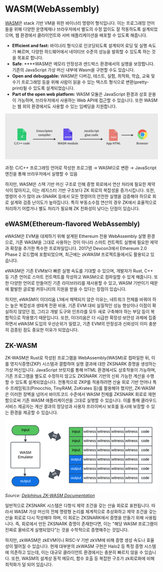# WASM(WebAssembly)

[WASM](https://webassembly.org/)은 stack 기반 VM을 위한 바이너리 명령어 형식입니다. 이는 프로그래밍 언어들을 위해 다양한 운영체제나 브라우저에서 별도의 수정 없이도 잘 작동하도록 설계되었으며, 웹 환경에서 클라이언트와 서버 애플리케이션을 배포할 수 있도록 해줍니다. 

- **Efficient and fast:** 바이너리 형식으로 인코딩되도록 설계되어 로딩 및 실행 속도가 빠르며, 다양한 하드웨어에서 네이티브 수준의 성능을 발휘할 수 있도록 하는 것을 목표로 합니다.
- **Safe**: ****WASM은 메모리 안정성과 샌드박스 환경에서의 실행을 보장합니다. 기존의 JavaScript 가상 머신 내부에 Wasm을 구현할 수도 있습니다.
- **Open and debuggable:** WASM은 디버깅, 테스트, 실험, 최적화, 학습, 교육 및 수기 프로그래밍 등을 위해 사람이 읽을 수 있는 텍스트 형식으로 변환(pretty-print)될 수 있도록 설계되었습니다.
- **Part of the open web platform:** WASM 모듈은 JavaScript 환경과 상호 운용이 가능하며, 브라우저에서 사용하는 Web API에 접근할 수 있습니다. 또한 WASM는 웹 외의 환경에서도 사용할 수 있는 임베딩을 지원합니다.

![WASM Compilation Process](./img/wasm1.png)

과정: C/C++ 프로그래밍 언어로 작성한 프로그램 → WASM으로 변환 → JavaScript엔진을 통해 브라우저에서 실행할 수 있음

하지만, WASM은 스택 기반 머신 구조로 인해 증명 회로에서 연산 처리에 필요한 제약식이 많아지고, 이는 레지스터 기반 구조보다 ZK 회로의 복잡성을 증가시킵니다. 또한, 명령어 수가 많아 zk-SNARK 등에서 모든 명령어의 안전한 실행을 검증해야 하므로 회로 설계와 검증 난이도가 높아집니다. 특히 부동소수점 연산의 경우 ZK에서 효율적으로 처리하기 어렵거나 별도 처리가 필요해 ZK 친화성이 낮다는 단점이 있습니다.

## eWASM( Ethereum-flavored WebAssembly)

eWASM은 EVM을 대체하기 위해 설계된 Ethereum 전용 WebAssembly 실행 환경으로, 기존 WASM을 그대로 사용하는 것이 아니라 스마트 컨트랙트 실행에 필요한 제약과 확장을 추가한 특수한 프로파일입니다. 2017년 Devcon3에서 Ethereum 2.0 Phase 2 로드맵에 포함되었으며, 최근에는 zkWASM 프로젝트들에서도 활용되고 있습니다.

eWASM은 기존 EVM보다 빠른 실행 속도를 기대할 수 있으며, 개발자가 Rust, C++ 등 기존 언어로 스마트 컨트랙트를 작성하고 WASM으로 컴파일할 수 있게 해줍니다. 또한 다양한 언어로 만들어진 기존 라이브러리를 재사용할 수 있고, WASM 기반이기 때문에 활발한 글로벌 커뮤니티의 지원을 받을 수 있다는 장점이 있습니다.

하지만, eWASM이 이더리움 L1에서 채택되지 않은 이유는, 네트워크 전체를 바꿔야 하는 높은 복잡성과 생태계 전환 비용, 기존 EVM 대비 실질적인 성능 향상이나 이점이 확실하지 않았던 점, 그리고 개발 도구와 인프라를 모두 새로 구축해야 하는 부담 등이 복합적으로 작용했기 때문입니다. 또한, 이더리움은 더 시급한 확장성·보안성 과제에 집중하면서 eWASM 도입의 우선순위가 밀렸고, 기존 EVM의 안정성과 신뢰성이 이미 충분히 검증된 점도 중요한 이유가 되었습니다.

## ZK-WASM

ZK-WASM은 Rust로 작성된 프로그램을 WebAssembly(WASM)로 컴파일한 뒤, 이를 영지식증명(ZKP) 시스템과 결합하여 실행 결과에 대한 ZKSNARK 증명을 생성하는 가상 머신입니다. JavaScript 브릿지를 통해 HTML 환경에서도 상호작용이 가능하며, 기존 프로그램을 별도로 수정하지 않고도 ZKSNARK 기반의 신뢰 가능한 계산을 수행할 수 있도록 설계되었습니다. 전통적으로 ZKP를 적용하려면 산술 회로 기반 언어나 특수 프레임워크(Pinocchio, TinyRAM, ZoKrates 등)를 활용해야 했지만, ZK-WASM은 이러한 장벽을 넘어서 바이트코드 수준에서 WASM 전체를 ZKSNARK 회로로 재현함으로써 기존 WASM 애플리케이션을 그대로 실행할 수 있습니다. 이를 통해 클라우드 서비스 제공자는 계산 결과의 정당성과 사용자 프라이버시 보호를 동시에 보장할 수 있는 환경을 제공할 수 있습니다.

![ZK-WASM Circuits](./img/wasm2.png)
*Source: [Delphinus ZK-WASM Documentation](https://zkwasmdoc.gitbook.io/delphinus-zkwasm/c3_circuits)*

일반적으로 ZKSNARK 시스템은 다항식 제약 조건을 갖는 산술 회로로 표현됩니다. 따라서 WASM 가상 머신의 전체 명령형 논리를 체계적으로 추상화하고 제약 조건을 갖는 산술 회로로 다시 작성해야 하며, 이 회로는 ZKSNARK에서 증명을 만들기 위해 사용됩니다. 즉, 회로에서 만든 ZKSNARK 증명이 존재한다면, 이는 "해당 WASM 프로그램이 진짜로 올바르게 실행되었다"는 것을 수학적으로 증명해주는 것입니다.

하지만, zkWASM은 zkEVM이나 RISC-V 기반 zkVM에 비해 증명 생성 속도나 효율성이 떨어질 수 있습니다. 현재 대부분의 zkWASM 구현은 Halo2 등 특정 증명 시스템에 의존하고 있는데, 이는 대규모 클라이언트 환경에서는 충분히 빠르지 않을 수 있습니다. 또한, WASM의 설계상 동적 메모리, 함수 호출 등 복잡한 구조가 zk회로화에 비해 최적화가 덜 되어 있습니다.
